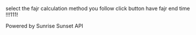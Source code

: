 select the fajr calculation method you follow
click button
have fajr end time !!!111!




Powered by Sunrise Sunset API
